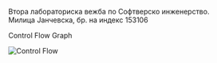 Втора лабораториска вежба по Софтверско инженерство.    
Милица Јанчевска, бр. на индекс 153106


Control Flow Graph

![Control Flow](https://user-images.githubusercontent.com/81309766/119991296-98ee0700-bfc9-11eb-980c-8bd5ab544b85.png)



